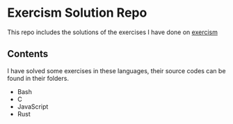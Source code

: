# Exercism Solution Repo

This repo includes the solutions of the exercises I have done on [exercism](https://exercism.org)

## Contents

I have solved some exercises in these languages, their source codes can be found
in their folders.

- Bash
- C
- JavaScript
- Rust
